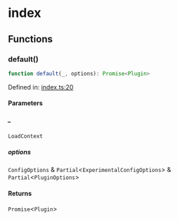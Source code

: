 # index

## Functions

### default()

```ts
function default(_, options): Promise<Plugin>
```

Defined in: [index.ts:20](https://github.com/graphql-markdown/graphql-markdown/blob/main/packages/docusaurus/src/index.ts#L20)

#### Parameters

##### \_

`LoadContext`

##### options

`ConfigOptions` & `Partial`\<`ExperimentalConfigOptions`\> & `Partial`\<`PluginOptions`\>

#### Returns

`Promise`\<`Plugin`\>
